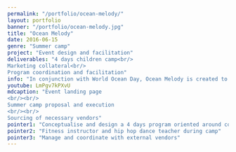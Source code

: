 ```yaml
---
permalink: "/portfolio/ocean-melody/"
layout: portfolio
banner: "/portfolio/ocean-melody.jpg"
title: "Ocean Melody"
date: 2016-06-15
genre: "Summer camp"
project: "Event design and facilitation"
deliverables: "4 days children camp<br/>
Marketing collateral<br/>
Program coordination and facilitation"
info: "In conjunction with World Ocean Day, Ocean Melody is created to encourage and educate the students on the reasons to protect our ocean"
youtube: LmPgv7kPXvU
mdcaption: "Event landing page
<br/><br/>
Summer camp proposal and execution
<br/><br/>
Sourcing of necessary vendors"
pointer1: "Conceptualise and design a 4 days program oriented around conservation of ocean"
pointer2: "Fitness instructor and hip hop dance teacher during camp"
pointer3: "Manage and coordinate with external vendors"
---
```

